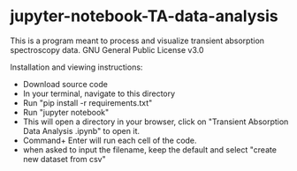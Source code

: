 # jupyter-notebook-TA-data-analysis
This is a program meant to process and visualize transient absorption spectroscopy data. 
GNU General Public License v3.0

Installation and viewing instructions:
- Download source code
- In your terminal, navigate to this directory 
- Run "pip install -r requirements.txt"
- Run "jupyter notebook"
- This will open a directory in your browser, click on "Transient Absorption Data Analysis .ipynb" to open it.
- Command+ Enter will run each cell of the code. 
- when asked to input the filename, keep the default and select "create new dataset from csv"
